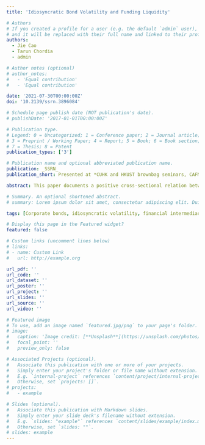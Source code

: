 ```yaml
---
title: 'Idiosyncratic Bond Volatility and Funding Liquidity'

# Authors
# If you created a profile for a user (e.g. the default `admin` user), write the username (folder name) here
# and it will be replaced with their full name and linked to their profile.
authors:
  - Jie Cao 
  - Tarun Chordia
  - admin

# Author notes (optional)
# author_notes:
#   - 'Equal contribution'
#   - 'Equal contribution'

date: '2021-07-30T00:00:00Z'
doi: '10.2139/ssrn.3896084'

# Schedule page publish date (NOT publication's date).
# publishDate: '2017-01-01T00:00:00Z'

# Publication type.
# Legend: 0 = Uncategorized; 1 = Conference paper; 2 = Journal article;
# 3 = Preprint / Working Paper; 4 = Report; 5 = Book; 6 = Book section;
# 7 = Thesis; 8 = Patent
publication_types: ['3']

# Publication name and optional abbreviated publication name.
publication: _SSRN_
publication_short: Presented at *CUHK and HKUST brownbag seminars, CAFM (2021), NZFM (2021), AFBC (2021), WFBS (2021), FMCG (2022), The Fourth Xiamen University Finance Engineering and Quantitative Finance Workshop (2022), CIRF (2022), FMA (2022, scheduled)*

abstract: This paper documents a positive cross-sectional relation between returns and lagged idiosyncratic volatility (IVOL) in the corporate bond market. The relation obtains following periods of low funding liquidity due to a funding liquidity driven decrease in contemporaneous returns followed by a return reversal in the high IVOL bonds. Three exogenous shocks, (i) the Volcker Rule which restricted the participation of dealers in the corporate bond market in 2014, (ii) the Global Financial Crisis of 2008, and (iii) the COVID-19 crisis of 2020, are used to establish the causality between funding liquidity and the positive cross-sectional IVOL-return relation.

# Summary. An optional shortened abstract.
# summary: Lorem ipsum dolor sit amet, consectetur adipiscing elit. Duis posuere tellus ac convallis placerat. Proin tincidunt magna sed ex sollicitudin condimentum.

tags: [Corporate bonds, idiosyncratic volatility, financial intermediaries, Volcker Rule, COVID-19]

# Display this page in the Featured widget?
featured: false

# Custom links (uncomment lines below)
# links:
# - name: Custom Link
#   url: http://example.org

url_pdf: ''
url_code: ''
url_dataset: ''
url_poster: ''
url_project: ''
url_slides: ''
url_source: ''
url_video: ''

# Featured image
# To use, add an image named `featured.jpg/png` to your page's folder.
# image:
#   caption: 'Image credit: [**Unsplash**](https://unsplash.com/photos/pLCdAaMFLTE)'
#   focal_point: ''
#   preview_only: false

# Associated Projects (optional).
#   Associate this publication with one or more of your projects.
#   Simply enter your project's folder or file name without extension.
#   E.g. `internal-project` references `content/project/internal-project/index.md`.
#   Otherwise, set `projects: []`.
# projects:
#   - example

# Slides (optional).
#   Associate this publication with Markdown slides.
#   Simply enter your slide deck's filename without extension.
#   E.g. `slides: "example"` references `content/slides/example/index.md`.
#   Otherwise, set `slides: ""`.
# slides: example
---
```

